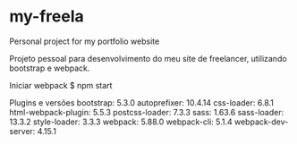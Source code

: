 # my-freela
Personal project for my portfolio website

Projeto pessoal para desenvolvimento do meu site de freelancer, utilizando bootstrap e webpack.

Iniciar webpack
$ npm start

Plugins e versões
bootstrap: 5.3.0
autoprefixer: 10.4.14
css-loader: 6.8.1
html-webpack-plugin: 5.5.3
postcss-loader: 7.3.3
sass: 1.63.6
sass-loader: 13.3.2
style-loader: 3.3.3
webpack: 5.88.0
webpack-cli: 5.1.4
webpack-dev-server: 4.15.1
